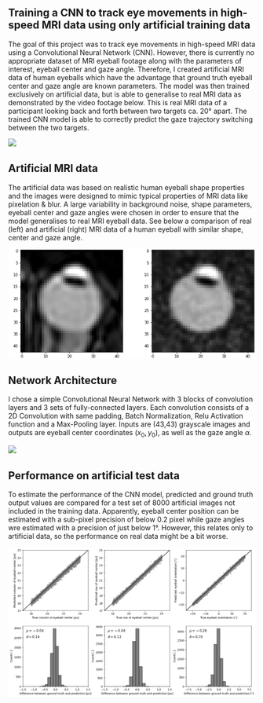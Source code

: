 ## Training a CNN to track eye movements in high-speed MRI data using only artificial training data
The goal of this project was to track eye movements in high-speed MRI data using a Convolutional Neural Network (CNN). 
However, there is currently no appropriate dataset of MRI eyeball footage along with the parameters of interest, 
eyeball center and gaze angle. Therefore, I created artificial MRI data of human eyeballs which have the advantage that 
ground truth eyeball center and gaze angle are known parameters. The model was then trained exclusively on artificial 
data, but is able to generalise to real MRI data as demonstrated by the video footage below. This is real MRI data of a 
participant looking back and forth between two targets ca. 20° apart. The trained CNN model is able to correctly 
predict the gaze trajectory switching between the two targets.

![](results/eye_movement.gif)

## Artificial MRI data
The artificial data was based on realistic human eyeball shape properties and the images were designed to mimic typical 
properties of MRI data like pixelation & blur. A large variability in background noise, shape parameters, eyeball center 
and gaze angles were chosen in order to ensure that the model generalises to real MRI eyeball data. See below a 
comparison of real (left) and artificial (right) MRI data of a human eyeball with similar shape, center and gaze angle.

![](results/mri_data_comparison.png)

## Network Architecture
I chose a simple Convolutional Neural Network with 3 blocks of convolution layers and 3 sets of fully-connected layers. 
Each convolution consists of a 2D Convolution with same padding, Batch Normalization, Relu Activation function and a 
Max-Pooling layer. Inputs are (43,43) grayscale images and outputs are eyeball center coordinates $(x_0, y_0)$, as well 
as the gaze angle $\alpha$.

![](results/network_architecture.png)

## Performance on artificial test data
To estimate the performance of the CNN model, predicted and ground truth output values are compared for a test set of 
8000 artificial images not included in the training data. Apparently, eyeball center position can be estimated with a 
sub-pixel precision of below 0.2 pixel while gaze angles wre estimated with a precision of just below 1°. However, this 
relates only to artificial data, so the performance on real data might be a bit worse.

![](results/test_set_performance.png)

